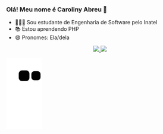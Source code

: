 ### Olá! Meu nome é Caroliny Abreu 🤗

- 👩🏻‍🎓 Sou estudante de Engenharia de Software pelo Inatel
- 📚 Estou aprendendo PHP
- 😄 Pronomes: Ela/dela

<div align="center">
  <a href="https://github.com/carolinyat">
  <img height="180em" src="https://github-readme-stats.vercel.app/api?username=carolinyat&show_icons=true&theme=dracula&include_all_commits=true&count_private=true"/>
  <img height="180em" src="https://github-readme-stats.vercel.app/api/top-langs/?username=carolinyat&layout=compact&langs_count=7&theme=dracula"/>
</div>


 
 ![Snake animation](https://github.com/carolinyat/carolinyat/blob/output/github-contribution-grid-snake.svg)
 
</div>
